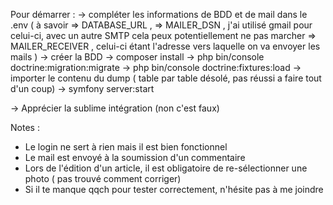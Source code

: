 Pour démarrer :
-> compléter les informations de BDD et de mail dans le .env ( à savoir
=> DATABASE_URL ,
=> MAILER_DSN , j'ai utilisé gmail pour celui-ci, avec un autre SMTP cela peux potentiellement ne pas marcher
=> MAILER_RECEIVER , celui-ci étant l'adresse vers laquelle on va envoyer les mails
)
-> créer la BDD
-> composer install
-> php bin/console doctrine:migration:migrate
-> php bin/console doctrine:fixtures:load
-> importer le contenu du dump ( table par table désolé, pas réussi a faire tout d'un coup)
-> symfony server:start

-> Apprécier la sublime intégration (non c'est faux)

Notes :
- Le login ne sert à rien mais il est bien fonctionnel
- Le mail est envoyé à la soumission d'un commentaire
- Lors de l'édition d'un article, il est obligatoire de re-sélectionner une photo ( pas trouvé comment corriger)
- Si il te manque qqch pour tester correctement, n'hésite pas à me joindre